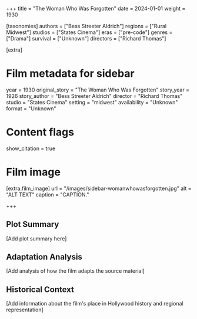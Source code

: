 +++
title = "The Woman Who Was Forgotten"
date = 2024-01-01
weight = 1930

[taxonomies]
authors = ["Bess Streeter Aldrich"]
regions = ["Rural Midwest"]
studios = ["States Cinema"]
eras = ["pre-code"]
genres = ["Drama"]
survival = ["Unknown"]
directors = ["Richard Thomas"]

[extra]
# Film metadata for sidebar
year = 1930
original_story = "The Woman Who Was Forgotten"
story_year = 1926
story_author = "Bess Streeter Aldrich"
director = "Richard Thomas"
studio = "States Cinema"
setting = "midwest"
availability = "Unknown"
format = "Unknown"

# Content flags
show_citation = true

# Film image
[extra.film_image]
url = "/images/sidebar-womanwhowasforgotten.jpg"
alt = "ALT TEXT"
caption = "CAPTION."

+++

## Plot Summary

[Add plot summary here]

## Adaptation Analysis

[Add analysis of how the film adapts the source material]

## Historical Context

[Add information about the film's place in Hollywood history and regional representation]


